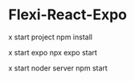 # Flexi-React-Expo


x start project
npm install


x start expo
npx expo start

x start noder server
npm start
